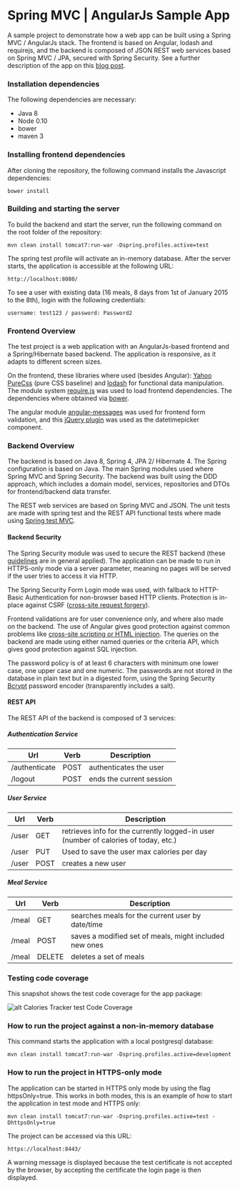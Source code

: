 # Spring MVC | AngularJs Sample App #

A sample project to demonstrate how a web app can be built using a Spring MVC / AngularJs stack. The frontend is based on Angular, lodash and requirejs, and the backend is composed of JSON REST web services based on Spring MVC / JPA, secured with Spring Security. See a further description of the app on this [blog post](http://blog.jhades.org/developing-a-modern-java-8-web-app-with-spring-mvc-and-angularjs/).

### Installation dependencies ###

The following dependencies are necessary: 

 - Java 8
 - Node 0.10
 - bower
 - maven 3

### Installing frontend dependencies ###

After cloning the repository, the following command installs the Javascript dependencies:

    bower install

### Building and starting the server ###

To build the backend and start the server, run the following command on the root folder of the repository:

    mvn clean install tomcat7:run-war -Dspring.profiles.active=test

The spring test profile will activate an in-memory database. After the server starts, the application is accessible at the following URL:

    http://localhost:8080/

To see a user with existing data (16 meals, 8 days from 1st of January 2015 to the 8th), login with the following credentials:

    username: test123 / password: Password2

### Frontend Overview ###

The test project is a web application with an AngularJs-based frontend and a Spring/Hibernate based backend. The application is responsive, as it adapts to different screen sizes.

On the frontend, these libraries where used (besides Angular):  [Yahoo PureCss](http://http://purecss.io/) (pure CSS baseline)  and [lodash](https://lodash.com/) for functional data manipulation. The module system [require.js](http://requirejs.org/) was used to load frontend dependencies. The dependencies where  obtained via [bower](http://bower.io/).

The angular module [angular-messages](https://egghead.io/lessons/angularjs-introduction-to-ng-messages-for-angularjs) was used for frontend form validation, and this [jQuery plugin](http://plugins.jquery.com/datetimepicker/) was used as the datetimepicker component. 

### Backend Overview ###

The backend is based on Java 8, Spring 4, JPA 2/ Hibernate 4. The Spring configuration is based on Java. The main Spring modules used where Spring MVC and Spring Security. The backend was built using the DDD approach, which includes a domain model, services, repositories and DTOs for frontend/backend data transfer. 

The REST web services are based on Spring MVC and JSON. The unit tests are made with spring test and the REST API functional tests where made using [Spring test MVC](http://docs.spring.io/spring/docs/current/spring-framework-reference/html/testing.html#spring-mvc-test-framework).

#### Backend Security ####

The Spring Security module was used to secure the REST backend (these [guidelines](https://www.owasp.org/index.php/REST_Security_Cheat_Sheet) are in general applied). The application can be made to run in HTTPS-only mode via a server parameter, meaning no pages will be served if the user tries to access it via HTTP.

The Spring Security Form Login mode was used, with fallback to HTTP-Basic Authentication for non-browser based HTTP clients. Protection is in-place against CSRF ([cross-site request forgery](https://www.owasp.org/index.php/Cross-Site_Request_Forgery_%28CSRF%29)). 

Frontend validations are for user convenience only, and where also made on the backend. The use of Angular gives good protection against common problems like [cross-site scripting or HTML injection](https://docs.angularjs.org/misc/faq). The queries on the backend are made using either named queries or the criteria API, which gives good protection against SQL injection.

The password policy is of at least 6 characters with minimum one lower case, one upper case and one numeric. The passwords are not stored in the database in plain text but in a digested form, using the Spring Security [Bcrypt](http://docs.spring.io/autorepo/docs/spring-security/3.2.0.RELEASE/apidocs/org/springframework/security/crypto/bcrypt/BCryptPasswordEncoder.html) password encoder (transparently includes a salt).

#### REST API ####

The REST API of the backend is composed of 3 services:

##### Authentication Service #####

Url           |Verb          | Description
--------------|------------- | -------------
/authenticate |POST          | authenticates the user
/logout |POST          | ends the current session


##### User Service #####

Url           |Verb          | Description
--------------|------------- | -------------
/user         |GET          | retrieves info for the currently logged-in user (number of calories of today, etc.) 
/user| PUT| Used to save the user max calories per day
/user|POST| creates a new user



##### Meal Service #####

Url           |Verb          | Description
--------------|------------- | -------------
/meal         |GET          | searches meals for the current user by date/time
/meal|POST|saves a modified set of meals, might included new ones
/meal|DELETE| deletes a set of meals




### Testing code coverage ###

This snapshot shows the test code coverage for the app package:

![alt Calories Tracker test Code Coverage](http://d2huq83j2o5dyd.cloudfront.net/CodeCoverage.png)


### How to run the project against a non-in-memory database ###

This command starts the application with a local postgresql database:

    mvn clean install tomcat7:run-war -Dspring.profiles.active=development

### How to run the project in HTTPS-only mode ###

The application can be started in HTTPS only mode by using the flag httpsOnly=true. This works in both modes, this is an example of how to start the application in test mode and HTTPS only:

    mvn clean install tomcat7:run-war -Dspring.profiles.active=test -DhttpsOnly=true

The project can be accessed via this URL:

    https://localhost:8443/
    
A warning message is displayed because the test certificate is not accepted by the browser, by accepting the certificate the login page is then displayed.
